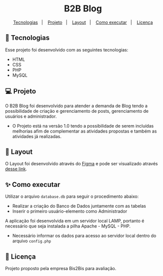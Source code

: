 <h1 align="center">B2B Blog</h1>

<p align="center">
  <a href="#-tecnologias">Tecnologias</a>&nbsp;&nbsp;&nbsp;|&nbsp;&nbsp;&nbsp;
  <a href="#-projeto">Projeto</a>&nbsp;&nbsp;&nbsp;|&nbsp;&nbsp;&nbsp;
  <a href="#-layout">Layout</a>&nbsp;&nbsp;&nbsp;|&nbsp;&nbsp;&nbsp;
  <a href="#-layout">Como executar</a>&nbsp;&nbsp;&nbsp;|&nbsp;&nbsp;&nbsp;
  <a href="#memo-licença">Licença</a>
</p>


## 🚀 Tecnologias

Esse projeto foi desenvolvido com as seguintes tecnologias:

- HTML
- CSS
- PHP
- MySQL


## 💻 Projeto

O B2B Blog foi desenvolvido para atender a demanda de Blog tendo a possibilidade de criação e gerenciamento de posts, gerenciamento de usuários e administrador.

* O Projeto está na versão 1.0 tendo a possibilidade de serem incluídas melhorias afim de complementar as atividades propostas e também as atividades já realizadas.


## 🔖 Layout

O Layout foi desenvolvido através do [Figma](https://figma.com) e pode ser visualizado através [desse link](https://www.figma.com/file/3R4GkwOEEkDX2R2FZO6Pfb/B2B-Blog?node-id=0%3A1).


## ✨ Como executar

Utilizar o arquivo `database.db` para seguir o procedimento abaixo:
- Realizar a criação do Banco de Dados juntamente com as tabelas
- Inserir o primeiro usuário-elemento como Administrador

A aplicação foi desenvolvida em um servidor local LAMP, portanto é necessário que seja instalada a pilha Apache - MySQL - PHP.

* Necessário informar os dados para acesso ao servidor local dentro do arquivo `config.php`

## :memo: Licença

Projeto proposto pela empresa Bis2Bis para avaliação.
